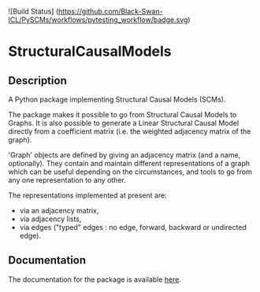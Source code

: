 ![Build Status]
(https://github.com/Black-Swan-ICL/PySCMs/workflows/pytesting_workflow/badge.svg)


# StructuralCausalModels
## Description
A Python package implementing Structural Causal Models (SCMs). 

The package makes it possible to go from Structural Causal Models to 
Graphs. It is also possible to generate a Linear Structural Causal 
Model directly from a coefficient matrix (i.e. the weighted adjacency
matrix of the graph).

'Graph' objects are defined by giving an adjacency matrix (and a name,
optionally). They contain and maintain different representations of a
graph which can be useful depending on the circumstances, and tools to
go from any one representation to any other. 

The representations implemented at present are:

- via an adjacency matrix,
- via adjacency lists,
- via edges ("typed" edges : no edge, forward, backward or undirected 
  edge).
  
## Documentation
The documentation for the package is available 
[here](https://pyscms.readthedocs.io/en/latest/).
